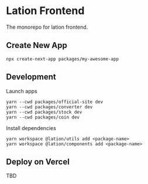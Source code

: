 # Lation Frontend

The monorepo for lation frontend.

## Create New App

```
npx create-next-app packages/my-awesome-app
```

## Development

Launch apps

```
yarn --cwd packages/official-site dev
yarn --cwd packages/converter dev
yarn --cwd packages/stock dev
yarn --cwd packages/coin dev
```

Install dependencies

```
yarn workspace @lation/utils add <package-name>
yarn workspace @lation/components add <package-name>
```

## Deploy on Vercel

TBD
